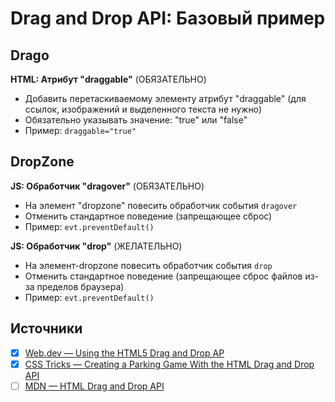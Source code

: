 # Drag and Drop API: Базовый пример


## Drago
**HTML: Атрибут "draggable"** (ОБЯЗАТЕЛЬНО)
- Добавить перетаскиваемому элементу атрибут "draggable" (для ссылок, изображений и выделенного текста не нужно)
- Обязательно указывать значение: "true" или "false"
- Пример: `draggable="true"`


## DropZone
**JS: Обработчик "dragover"** (ОБЯЗАТЕЛЬНО)
- На элемент "dropzone" повесить обработчик события `dragover`
- Отменить стандартное поведение (запрещающее сброс)
- Пример: `evt.preventDefault()`

**JS: Обработчик "drop"** (ЖЕЛАТЕЛЬНО)
- На элемент-dropzone повесить обработчик события `drop`
- Отменить стандартное поведение (запрещающее сброс файлов из-за пределов браузера)
- Пример: `evt.preventDefault()`


## Источники
- [x] [Web.dev — Using the HTML5 Drag and Drop AP](https://web.dev/i18n/ru/drag-and-drop/)
- [x] [CSS Tricks — Creating a Parking Game With the HTML Drag and Drop API](https://css-tricks.com/creating-a-parking-game-with-the-html-drag-and-drop-api/)
- [ ] [MDN  —  HTML Drag and Drop API](https://developer.mozilla.org/en-US/docs/Web/API/HTML_Drag_and_Drop_API)
